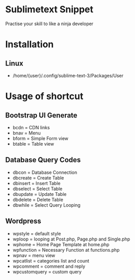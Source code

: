 # Sublimetext Snippet
Practise your skill to like a ninja developer

# Installation
## Linux
* /home/{user}/.config/sublime-text-3/Packages/User

# Usage of shortcut
## Bootstrap UI Generate
* bcdn = CDN links
* bnav = Menu
* bform = Simple Form view
* btable = Table view

## Database Query Codes
* dbcon = Database Connection
* dbcreate = Create Table
* dbinsert = Insert Table
* dbselect = Select Table
* dbupdate = Update Table
* dbdelete = Delete Table
* dbwhile = Select Query Looping

## Wordpress
* wpstyle = default style
* wploop = looping at Post.php, Page.php and Single.php
* wphome = Home Page Template at home.php
* wpfunction = Necessary Function at functions.php
* wpnav = menu view
* wpcatlist = categories list and count
* wpcomment = comment and reply
* wpcustomquery = custom query
